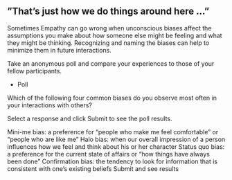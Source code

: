 ## ”That’s just how we do things around here …”
Sometimes Empathy can go wrong when unconscious biases affect the assumptions you make about how someone else might be feeling and what they might be thinking. Recognizing and naming the biases can help to minimize them in future interactions.

Take an anonymous poll and compare your experiences to those of your fellow participants.

* Poll

Which of the following four common biases do you observe most often in your interactions with others?


Select a response and click Submit to see the poll results.

Mini-me bias: a preference for “people who make me feel comfortable” or “people who are like me”
Halo bias: when our overall impression of a person influences how we feel and think about his or her character
Status quo bias: a preference for the current state of affairs or “how things have always been done”
Confirmation bias: the tendency to look for information that is consistent with one’s existing beliefs
Submit and see results
